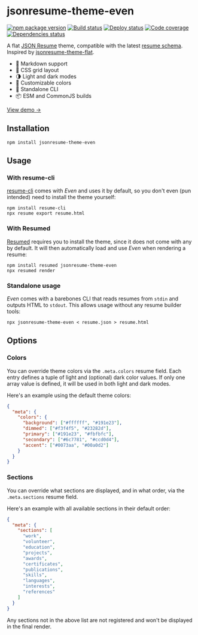 # jsonresume-theme-even

[![npm package version](https://img.shields.io/npm/v/jsonresume-theme-even.svg)](https://www.npmjs.com/package/jsonresume-theme-even)
[![Build status](https://img.shields.io/github/actions/workflow/status/rbardini/jsonresume-theme-even/main.yml)](https://github.com/rbardini/jsonresume-theme-even/actions)
[![Deploy status](https://img.shields.io/netlify/7c0cb4f0-e270-4085-8f75-a8850cf45b2a?label=deploy)](https://app.netlify.com/sites/jsonresume-theme-even/deploys)
[![Code coverage](https://img.shields.io/codecov/c/github/rbardini/jsonresume-theme-even.svg)](https://codecov.io/gh/rbardini/jsonresume-theme-even)
[![Dependencies status](https://img.shields.io/librariesio/release/npm/jsonresume-theme-even)](https://libraries.io/npm/jsonresume-theme-even)

A flat [JSON Resume](https://jsonresume.org/) theme, compatible with the latest [resume schema](https://github.com/jsonresume/resume-schema).
Inspired by [jsonresume-theme-flat](https://github.com/erming/jsonresume-theme-flat).

- 💄 Markdown support
- 📐 CSS grid layout
- 🌗 Light and dark modes
- 🎨 Customizable colors
- 🧩 Standalone CLI
- 📦 ESM and CommonJS builds

[View demo →](https://jsonresume-theme-even.rbrd.in)

## Installation

```console
npm install jsonresume-theme-even
```

## Usage

### With resume-cli

[resume-cli](https://github.com/jsonresume/resume-cli) comes with _Even_ and uses it by default, so you don't even (pun intended) need to install the theme yourself:

```console
npm install resume-cli
npx resume export resume.html
```

### With Resumed

[Resumed](https://github.com/rbardini/resumed) requires you to install the theme, since it does not come with any by default. It will then automatically load and use _Even_ when rendering a resume:

```console
npm install resumed jsonresume-theme-even
npx resumed render
```

### Standalone usage

_Even_ comes with a barebones CLI that reads resumes from `stdin` and outputs HTML to `stdout`. This allows usage without any resume builder tools:

```console
npx jsonresume-theme-even < resume.json > resume.html
```

## Options

### Colors

You can override theme colors via the `.meta.colors` resume field. Each entry defines a tuple of light and (optional) dark color values. If only one array value is defined, it will be used in both light and dark modes.

Here's an example using the default theme colors:

```json
{
  "meta": {
    "colors": {
      "background": ["#ffffff", "#191e23"],
      "dimmed": ["#f3f4f5", "#23282d"],
      "primary": ["#191e23", "#fbfbfc"],
      "secondary": ["#6c7781", "#ccd0d4"],
      "accent": ["#0073aa", "#00a0d2"]
    }
  }
}
```

### Sections

You can override what sections are displayed, and in what order, via the `.meta.sections` resume field.

Here's an example with all available sections in their default order:

```json
{
  "meta": {
    "sections": [
      "work",
      "volunteer",
      "education",
      "projects",
      "awards",
      "certificates",
      "publications",
      "skills",
      "languages",
      "interests",
      "references"
    ]
  }
}
```

Any sections not in the above list are not registered and won't be displayed in the final render.
